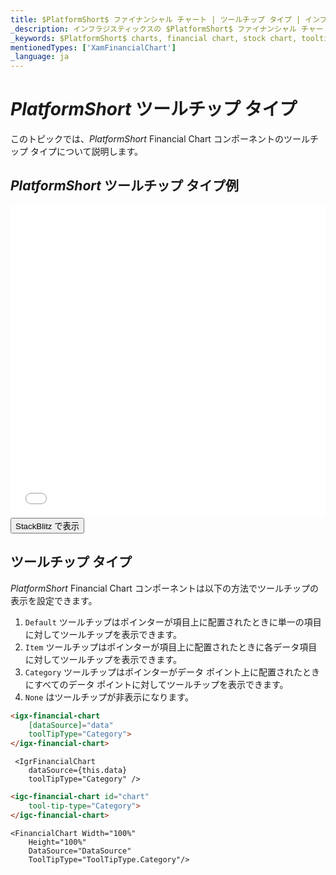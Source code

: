 ```yaml
---
title: $PlatformShort$ ファイナンシャル チャート | ツールチップ タイプ | インフラジスティックス
_description: インフラジスティックスの $PlatformShort$ ファイナンシャル チャートのツールチップを使用して重要なデータを表示します。$ProductName$ グラフ チュートリアルを是非お試しください!
_keywords: $PlatformShort$ charts, financial chart, stock chart, tooltips, $ProductName$, Infragistics, $PlatformShort$ チャート, ファイナンシャル チャート, 株価チャート, ツールチップ, インフラジスティックス
mentionedTypes: ['XamFinancialChart']
_language: ja
---
```

# $PlatformShort$ ツールチップ タイプ

このトピックでは、$PlatformShort$ Financial Chart コンポーネントのツールチップ タイプについて説明します。

## $PlatformShort$ ツールチップ タイプ例
<div class="sample-container loading" style="height: 500px">
    <iframe id="financial-chart-tooltip-types-iframe" src='{environment:dvDemosBaseUrl}/charts/financial-chart-tooltip-types' width="100%" height="100%" seamless frameBorder="0" onload="onXPlatSampleIframeContentLoaded(this);" alt="$PlatformShort$ ツールチップ タイプ例"></iframe>
</div>
<div>
    <button data-localize="stackblitz" class="stackblitz-btn"   data-iframe-id="financial-chart-tooltip-types-iframe" data-demos-base-url="{environment:dvDemosBaseUrl}">StackBlitz で表示
    </button>
<sample-button src="charts/financial-chart/tooltip-types"></sample-button>

</div>
<div class="divider--half"></div>

## ツールチップ タイプ

$PlatformShort$ Financial Chart コンポーネントは以下の方法でツールチップの表示を設定できます。

1. `Default` ツールチップはポインターが項目上に配置されたときに単一の項目に対してツールチップを表示できます。
1. `Item` ツールチップはポインターが項目上に配置されたときに各データ項目に対してツールチップを表示できます。
1. `Category` ツールチップはポインターがデータ ポイント上に配置されたときにすべてのデータ ポイントに対してツールチップを表示できます。
1. `None` はツールチップが非表示になります。

```html
<igx-financial-chart
    [dataSource]="data"
    toolTipType="Category">
</igx-financial-chart>
```

```tsx
 <IgrFinancialChart
    dataSource={this.data}
    toolTipType="Category" />
```

```html
<igc-financial-chart id="chart"
    tool-tip-type="Category">
</igc-financial-chart>
```

```razor
<FinancialChart Width="100%"
    Height="100%"                
    DataSource="DataSource"
    ToolTipType="ToolTipType.Category"/>
```
